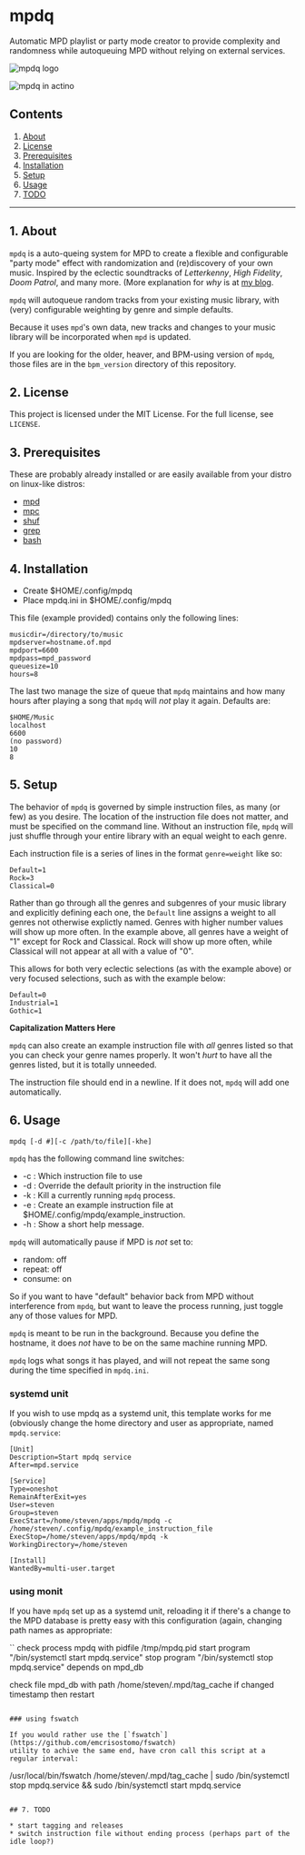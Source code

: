 # mpdq

Automatic MPD playlist or party mode creator to provide complexity and 
randomness while autoqueuing MPD without relying on external services.


![mpdq logo](https://raw.githubusercontent.com/uriel1998/mpdq/master/mpdq-open-graph.png "logo")

![mpdq in actino](https://raw.githubusercontent.com/uriel1998/mpdq/master/mpdq.gif "mpdq in action")


## Contents
 1. [About](#1-about)
 2. [License](#2-license)
 3. [Prerequisites](#3-prerequisites)
 4. [Installation](#4-installation)
 5. [Setup](#5-setup)
 6. [Usage](#6-usage)
 7. [TODO](#12-todo)

***

## 1. About

`mpdq` is a auto-queing system for MPD to create a flexible and configurable 
"party mode" effect with randomization and (re)discovery of your own music. 
Inspired by the eclectic soundtracks of *Letterkenny*, *High Fidelity*, 
*Doom Patrol*, and many more.  (More explanation for *why* is at [my blog](https://ideatrash.net/?p=121759).  

`mpdq` will autoqueue random tracks from your existing music library, with 
(very) configurable weighting by genre and simple defaults.  

Because it uses `mpd`'s own data, new tracks and changes to your music library 
will be incorporated when `mpd` is updated.

If you are looking for the older, heaver, and BPM-using version of `mpdq`, 
those files are in the `bpm_version` directory of this repository.

## 2. License

This project is licensed under the MIT License. For the full license, see `LICENSE`.

## 3. Prerequisites

These are probably already installed or are easily available from your distro on
linux-like distros:  

* [mpd](https://www.musicpd.org/)
* [mpc](http://git.musicpd.org/cgit/master/mpc.git/)  
* [shuf](https://linux.die.net/man/1/shuf)
* [grep](http://en.wikipedia.org/wiki/Grep)  
* [bash](https://www.gnu.org/software/bash/)  

## 4. Installation

* Create $HOME/.config/mpdq
* Place mpdq.ini in $HOME/.config/mpdq

This file (example provided) contains only the following lines:

```
musicdir=/directory/to/music
mpdserver=hostname.of.mpd
mpdport=6600
mpdpass=mpd_password
queuesize=10
hours=8
```

The last two manage the size of queue that `mpdq` maintains and how many hours 
after playing a song that `mpdq` will *not* play it again.  Defaults are:

```
$HOME/Music
localhost
6600
(no password)
10
8
```

## 5. Setup


The behavior of `mpdq` is governed by simple instruction files, as many (or 
few) as you desire.  The location of the instruction file does not matter, and 
must be specified on the command line.  Without an instruction file, `mpdq` will 
just shuffle through your entire library with an equal weight to each genre. 

Each instruction file is a series of lines in the format `genre=weight` like so:

```
Default=1
Rock=3
Classical=0

```

Rather than go through all the genres and subgenres of your music library and 
explicitly defining each one, the `Default` line assigns a weight to all genres 
not otherwise explictly named. Genres with higher number values will show up 
more often.  In the example above, all genres have a weight of "1" except for 
Rock and Classical.  Rock will show up more often, while Classical will not 
appear at all with a value of "0".

This allows for both very eclectic selections (as with the example above) or 
very focused selections, such as with the example below:

```
Default=0
Industrial=1
Gothic=1

```

**Capitalization Matters Here**

`mpdq` can also create an example instruction file with *all* genres listed so 
that you can check your genre names properly.  It won't *hurt* to have all the 
genres listed, but it is totally unneeded.

The instruction file should end in a newline. If it does not, `mpdq` will add 
one automatically.

## 6. Usage

`mpdq [-d #][-c /path/to/file][-khe]`

`mpdq` has the following command line switches:

* -c : Which instruction file to use
* -d : Override the default priority in the instruction file
* -k : Kill a currently running `mpdq` process.
* -e : Create an example instruction file at $HOME/.config/mpdq/example_instruction.
* -h : Show a short help message.

`mpdq` will automatically pause if MPD is *not* set to:

* random: off
* repeat: off
* consume: on

So if you want to have "default" behavior back from MPD without interference 
from `mpdq`, but want to leave the process running, just toggle any of those 
values for MPD.

`mpdq` is meant to be run in the background. Because you define the hostname, 
it does *not* have to be on the same machine running MPD.

`mpdq` logs what songs it has played, and will not repeat the same song during 
the time specified in `mpdq.ini`.

### systemd unit

If you wish to use mpdq as a systemd unit, this template works for me (obviously 
change the home directory and user as appropriate, named `mpdq.service`:

```
[Unit]
Description=Start mpdq service
After=mpd.service

[Service]
Type=oneshot
RemainAfterExit=yes
User=steven
Group=steven
ExecStart=/home/steven/apps/mpdq/mpdq -c /home/steven/.config/mpdq/example_instruction_file
ExecStop=/home/steven/apps/mpdq/mpdq -k
WorkingDirectory=/home/steven

[Install]
WantedBy=multi-user.target

```

### using monit

If you have `mpdq` set up as a systemd unit, reloading it if there's a change 
to the MPD database is pretty easy with this configuration (again, changing 
path names as appropriate:

``
check process mpdq with pidfile /tmp/mpdq.pid
  start program "/bin/systemctl start mpdq.service"
  stop program "/bin/systemctl stop mpdq.service"
  depends on mpd_db


check file mpd_db with path /home/steven/.mpd/tag_cache
   if changed timestamp then restart
```

### using fswatch

If you would rather use the [`fswatch`](https://github.com/emcrisostomo/fswatch) 
utility to achive the same end, have cron call this script at a regular interval:

```
/usr/local/bin/fswatch /home/steven/.mpd/tag_cache | sudo /bin/systemctl stop mpdq.service && sudo /bin/systemctl start mpdq.service
```

## 7. TODO

* start tagging and releases
* switch instruction file without ending process (perhaps part of the idle loop?)

